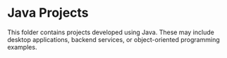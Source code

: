 # Java Projects

This folder contains projects developed using Java. These may include desktop applications, backend services, or object-oriented programming examples.
